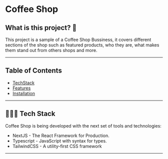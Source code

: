 # Coffee Shop

## What is this project? 👀

This project is a sample of a Coffee Shop Bussiness, it covers different sections of the shop such as featured products, who they are, what makes them stand out from others shops and more.

---

## Table of Contents

- [TechStack](#👨🏻‍💻-tech-stack)
- [Features](#🌌-features)
- [Installation](#installation)

---

## 👨🏻‍💻 Tech Stack

Coffee Shop is being developed with the next set of tools and technologies:

- NextJS - The React Framework for Production.
- Typescript - JavaScript with syntax for types.
- TailwindCSS - A utility-first CSS framework

---
